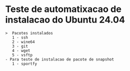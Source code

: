 # Teste de automatixacao de instalacao do Ubuntu 24.04
	>  Pacotes instalados
       1 - ssh
	   2 - wine64
	   3 - git
	   4 - wget
	   5 - vsftp
	- Para teste de instalacao de pacote de snapshot 
	   1 - sportfy

